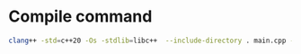 # Compile command

```sh
clang++ -std=c++20 -Os -stdlib=libc++  --include-directory . main.cpp -o main 
```
